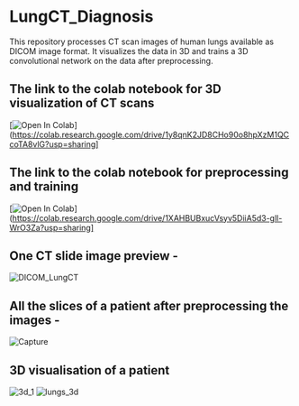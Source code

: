# LungCT_Diagnosis
This repository processes CT scan images of human lungs available as DICOM image format. It visualizes the data in 3D and trains a 3D convolutional network on the data after preprocessing.
## The link to the colab notebook for 3D visualization of CT scans
[![Open In Colab](https://colab.research.google.com/assets/colab-badge.svg)](https://colab.research.google.com/drive/1y8qnK2JD8CHo90o8hpXzM1QCcoTA8vlG?usp=sharing]
## The link to the colab notebook for preprocessing and training
[![Open In Colab](https://colab.research.google.com/assets/colab-badge.svg)](https://colab.research.google.com/drive/1XAHBUBxucVsyv5DiiA5d3-gll-WrO3Za?usp=sharing]
##  One CT slide image preview - 
![DICOM_LungCT](https://user-images.githubusercontent.com/64326560/89045137-a2d2b980-d368-11ea-9ba9-b3bee23849f8.PNG)
## All the slices of a patient after preprocessing the images - 
![Capture](https://user-images.githubusercontent.com/64326560/89045403-196fb700-d369-11ea-9934-3fe9e4b62d9e.PNG)
## 3D visualisation of a patient
![3d_1](https://user-images.githubusercontent.com/64326560/89045539-52a82700-d369-11ea-965d-c19175cf8dba.png)
![lungs_3d](https://user-images.githubusercontent.com/64326560/89045664-82572f00-d369-11ea-8aac-ddee647848cb.png)
